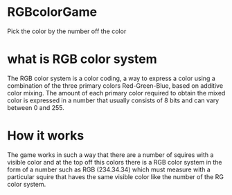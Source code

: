 # RGBcolorGame
Pick the color by the number off the color

# what is RGB color system
The RGB color system is a color coding, a way to express a color using a combination of the three primary colors Red-Green-Blue, based on additive color mixing. The amount of each primary color required to obtain the mixed color is expressed in a number that usually consists of 8 bits and can vary between 0 and 255. 

# How it works
The game works in such a way that there are a number of squires with a visible color and at the top off this colors there is a RGB color system in the form of a number such as RGB (234.34.34) which must measure with a particular squire that haves the same visible color like the number of the RG color system.

